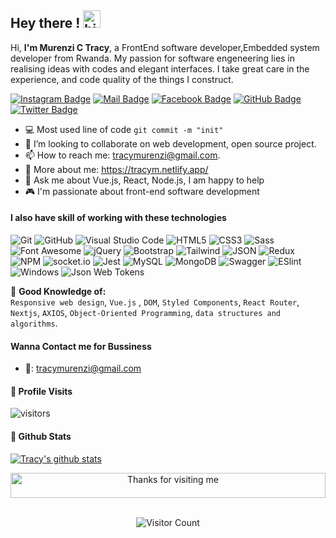 ## Hey there ! <img src="https://user-images.githubusercontent.com/1303154/88677602-1635ba80-d120-11ea-84d8-d263ba5fc3c0.gif" width="28px" alt="hi">

Hi, **I'm Murenzi C Tracy**, a FrontEnd software developer,Embedded system developer from Rwanda. My passion for software engeneering lies in realising ideas with codes and elegant interfaces. I take great care in the experience, and code quality of the things I construct.

[![Instagram Badge](https://img.shields.io/badge/Instagram-E4405F?style=for-the-badge&logo=instagram&logoColor=white)](https://www.instagram.com/__tracy.m__/) [![Mail Badge](https://img.shields.io/badge/Gmail-D14836?style=for-the-badge&logo=gmail&logoColor=white)](mailto:tracymurenzi@gmail.com.com) [![Facebook Badge](https://img.shields.io/badge/Facebook-1877F2?style=for-the-badge&logo=facebook&logoColor=white)](https://www.facebook.com/) [![GitHub Badge](https://img.shields.io/badge/GitHub-100000?style=for-the-badge&logo=github&logoColor=white)](https://github.com/tracy8) [![Twitter Badge](https://img.shields.io/badge/WhatsApp-25D366?style=for-the-badge&logo=whatsapp&logoColor=white)](tel:0780040572)

<!-- TODO: Add last video link -->

- 💻 Most used line of code `git commit -m "init"`
- 👯 I’m looking to collaborate on web development, open source project.
- 📫 How to reach me: tracymurenzi@gmail.com.
- 📌 More about me: https://tracym.netlify.app/
- 💬 Ask me about Vue.js, React, Node.js, I am happy to help
- 🎮 I'm passionate about front-end software development

<!-- TODO: Add resume -->
<!-- - 📝Know about my experiences [Resume](https://drive.google.com/file/d/1ThQQJJtY_ool8zZRp6TcC5XWTYM7I2_W/view?usp=sharing) -->

<!-- 💻 **Top Technologies and tools that I use dairly:** 🛠️ -->

<!-- TODO: Make technologies links takes you to repositories -->
<!--
[![React Badge](https://img.shields.io/badge/-React-61DBFB?style=for-the-badge&labelColor=black&logo=react&logoColor=61DBFB)](#) [![Javascript Badge](https://img.shields.io/badge/-Javascript-F0DB4F?style=for-the-badge&labelColor=black&logo=javascript&logoColor=F0DB4F)](#) [![Typescript Badge](https://img.shields.io/badge/-Typescript-007acc?style=for-the-badge&labelColor=black&logo=typescript&logoColor=007acc)](#) [![Nodejs Badge](https://img.shields.io/badge/-Nodejs-3C873A?style=for-the-badge&labelColor=black&logo=node.js&logoColor=3C873A)](#) [![GraphQL Badge](https://img.shields.io/badge/-GraphQl-e535ab?style=for-the-badge&labelColor=black&logo=node.js&logoColor=e535ab)](#)
[![Java Badge](https://img.shields.io/badge/-Java-007396?style=for-the-badge&labelColor=black&logo=java&logoColor=007396)](#)
[![c Badge](https://img.shields.io/badge/-php-777BB4?style=for-the-badge&labelColor=white&logo=php&logoColor=777BB4)](#)
[![c Badge](https://img.shields.io/badge/-c-A8B9CC?style=for-the-badge&labelColor=white&logo=c&logoColor=A8B9CC)](#)
[![c++ Badge](https://img.shields.io/badge/-c++-00599C?style=for-the-badge&labelColor=white&logo=c&logoColor=00599C)](#) -->

#### I also have skill of working with these technologies

![Git](https://img.shields.io/badge/-Git-000000?style=flat&logo=git&logoColor=F05032&labelColor=ffffff)
![GitHub](https://img.shields.io/badge/-GitHub-000000?style=flat&logo=github&logoColor=000000&labelColor=ffffff)
![Visual Studio Code](https://img.shields.io/badge/-VSCode-000000?style=flat&logo=visual-studio-code&labelColor=007ACC)
![HTML5](https://img.shields.io/badge/-HTML5-000000?style=flat&logo=html5&logoColor=ffffff&labelColor=E34F26)
![CSS3](https://img.shields.io/badge/-CSS3-000000?style=flat&logo=css3&logoColor=ffffff&labelColor=1572B6)
![Sass](https://img.shields.io/badge/-Sass-000000?style=flat&logo=sass&logoColor=ffffff&labelColor=%23CC6699)
![Font Awesome](https://img.shields.io/badge/-font%20awesome-000000?style=flat&logo=font-awesome&logoColor=339AF0&labelColor=ffffff)
![jQuery](https://img.shields.io/badge/-jQuery-000000?style=flat&logo=jQuery&logoColor=0769AD&labelColor=ffffff)
![Bootstrap](https://img.shields.io/badge/-Bootstrap-000000?style=flat&logo=bootstrap&logoColor=ffffff&labelColor=563D7C)
![Tailwind](https://img.shields.io/badge/tailwindcss-%2338B2AC.svg?&style=for-the-badge&logo=tailwind-css&logoColor=white)
![JSON](https://img.shields.io/badge/-JSON-000000?style=flat&logo=JSON&logoColor=000000&labelColor=ffffff)
![Redux](https://img.shields.io/badge/-Redux-000000?style=flat&logo=redux&logoColor=764ABC&labelColor=ffffff)
![NPM](https://img.shields.io/badge/-npm-000000?style=flat&logo=npm&labelColor=ffffff)
![socket.io](https://img.shields.io/badge/-Socket.Io-000000?style=flat&logo=socket.io&logoColor=000000&labelColor=ffffff)
![Jest](https://img.shields.io/badge/-Jest-000000?style=flat&logo=Jest&logoColor=C21325&labelColor=ffffff)
![MySQL](https://img.shields.io/badge/-MySQL-000000?style=flat&logo=mysql&labelColor=ffffff)
![MongoDB](https://img.shields.io/badge/-MongoDB-000000?style=flat&logo=mongodb&labelColor=ffffff)
![Swagger](https://img.shields.io/badge/-Swagger-000000?style=flat&logo=swagger)
![ESlint](https://img.shields.io/badge/-ESlint-000000?style=flat&logo=ESlint&labelColor=4B32C3)
![Windows](https://img.shields.io/badge/-Windows-000000?style=flat&logo=windows&logoColor=ffffff&labelColor=0078D6)
![Json Web Tokens](https://img.shields.io/badge/-Json%20Web%20Tokens-000000?style=flat&logo=json-web-tokens&logoColor=ffffff&labelColor=000000)

<!-- ![Material-UI](https://img.shields.io/badge/-Material%20UI-000000?style=flat&logo=Material%20UI&logoColor=ffffff&labelColor=0081CB) -->

<!-- 🤓 **Interested in:** <br> -->
<!-- ![React Native](https://img.shields.io/badge/-React%20Native-000000?style=flat&logo=react&labelColor=000000)
![Native Script](https://img.shields.io/badge/-Native%20Script-000000?style=flat&logo=angular&labelColor=000000)
![WordPress](https://img.shields.io/badge/docker-%230db7ed.svg?&style=for-the-badge&logo=docker&logoColor=white) -->

🧐 **Good Knowledge of:**<br>
`Responsive web design`, `Vue.js` , `DOM`, `Styled Components`, `React Router`, `Nextjs`, `AXIOS`, `Object-Oriented Programming`, `data structures and algorithms`.

<!-- 🌍 **Deployment platforms:**<br>
<img alt="Github Pages" width="20px" height="20px" src="https://techcrunch.com/wp-content/uploads/2010/07/github-logo.png" />![Github Pages](https://img.shields.io/badge/-Github%20Pages-000000?style=flat&logo=github-pages) ![Heroku](https://img.shields.io/badge/-Heroku-000000?style=flat&logo=heroku&labelColor=430098) ![Netlify](https://img.shields.io/badge/-Netlify-000000?style=flat&logo=netlify&labelColor=000000) -->

#### **Wanna Contact me for Bussiness**

- 📧: tracymurenzi@gmail.com

#### **🎨 Profile Visits**

![visitors](https://visitor-badge.glitch.me/badge?page_id=tracy8.tracy8)

#### **🚩 Github Stats**

</a><a href="https://github.com/tracy8">
<img align="center" src="https://github-readme-stats.vercel.app/api?username=tracy8&show_icons=true&theme=radical&line_height=27" alt="Tracy's github stats"/>
</a>

<div align="center">

<img height="40" alt="Thanks for visiting me" width="100%" src="https://raw.githubusercontent.com/BrunnerLivio/brunnerlivio/master/images/marquee.svg" />
<br />
<br />

![Visitor Count](https://profile-counter.glitch.me/tracy8/count.svg)
